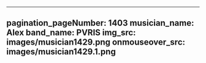 ------
pagination_pageNumber: 1403
musician_name: Alex
band_name: PVRIS
img_src: images/musician1429.png
onmouseover_src: images/musician1429.1.png
------